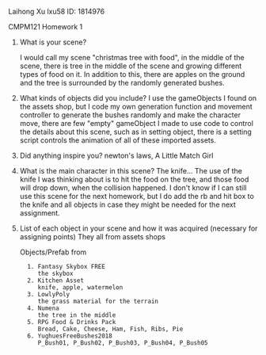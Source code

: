 Laihong Xu
lxu58
ID: 1814976

CMPM121 Homework 1


1. What is your scene?

    I would call my scene "christmas tree with food", in the middle of the scene, there is tree in the middle
    of the scene and growing different types of food on it. In addition to this, there are apples on the ground
    and the tree is surrounded by the randomly generated bushes.

2. What kinds of objects did you include?
    I use the gameObjects I found on the assets shop, but I code my own generation function and movement controller
    to generate the bushes randomly and make the character move, there are few "empty" gameObject I made to use code
    to control the details about this scene, such as in setting object, there is a setting script controls the animation
    of all of these imported assets.

3. Did anything inspire you?
    newton's laws,  A Little Match Girl

4. What is the main character in this scene?
    The knife... The use of the knife I was thinking about is to hit the food on the tree, and those food will drop down,
    when the collision happened. I don't know if I can still use this scene for the next homework, but I do add the rb and
    hit box to the knife and all objects in case they might be needed for the next assignment. 

5. List of each object in your scene and how it was acquired (necessary for assigning points)
    They all from assets shops
    
    Objects/Prefab from
    
         1. Fantasy Skybox FREE
            the skybox
         2. Kitchen Asset
            knife, apple, watermelon
         3. LowlyPoly
            the grass material for the terrain 
         4. Numena
            the tree in the middle
         5. RPG Food & Drinks Pack
            Bread, Cake, Cheese, Ham, Fish, Ribs, Pie
         6. YughuesFreeBushes2018
            P_Bush01, P_Bush02, P_Bush03, P_Bush04, P_Bush05
        
